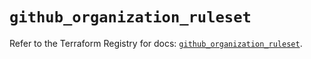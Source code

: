 # `github_organization_ruleset`

Refer to the Terraform Registry for docs: [`github_organization_ruleset`](https://registry.terraform.io/providers/integrations/github/5.43.0/docs/resources/organization_ruleset).
